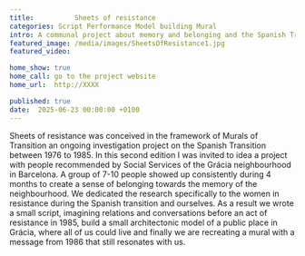 ```yaml
---
title:          Sheets of resistance
categories: Script Performance Model building Mural
intro: A communal project about memory and belonging and the Spanish Transition around 1980 in Grácia, BCN.
featured_image: /media/images/SheetsOfResistance1.jpg
featured_video:

home_show: true
home_call: go to the project website
home_url:  http://XXXX

published: true
date:  2025-06-23 00:00:00 +0100
---
```


Sheets of resistance was conceived in the framework of Murals of Transition an ongoing investigation project on the Spanish Transition between 1976 to 1985. In this second edition I was invited to idea a project with people recommended by Social Services of the Grácia neighbourhood in Barcelona. A group of 7-10 people showed up consistently during 4 months to create a sense of belonging towards the memory of the neighbourhood. We dedicated the research specifically to the women in resistance during the Spanish transition and ourselves.
As a result we wrote a small script, imagining relations and conversations before an act of resistance in 1985, build a small architectonic model of a public place in Grácia, where all of us could live and finally we are recreating a mural with a message from 1986 that still resonates with us.

